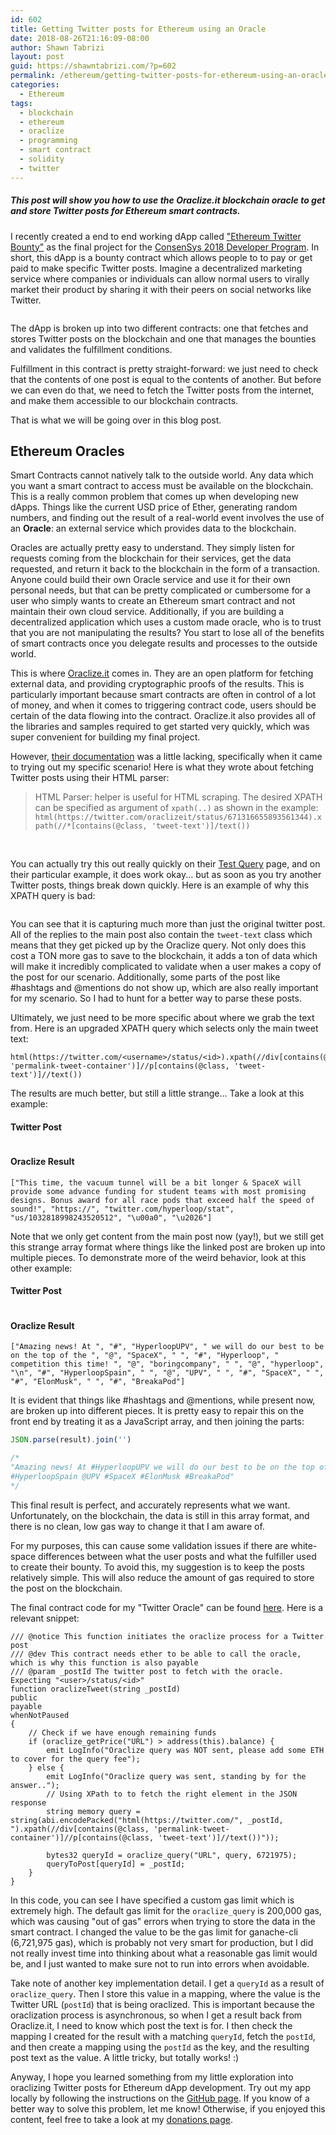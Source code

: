 ```yaml
---
id: 602
title: Getting Twitter posts for Ethereum using an Oracle
date: 2018-08-26T21:16:09-08:00
author: Shawn Tabrizi
layout: post
guid: https://shawntabrizi.com/?p=602
permalink: /ethereum/getting-twitter-posts-for-ethereum-using-an-oracle/
categories:
  - Ethereum
tags:
  - blockchain
  - ethereum
  - oraclize
  - programming
  - smart contract
  - solidity
  - twitter
---
```

<h5>This post will show you how to use the Oraclize.it blockchain oracle to get and store Twitter posts for Ethereum smart contracts.</h5>

<p>I recently created a end to end working dApp called <a href="https://github.com/shawntabrizi/Ethereum-Twitter-Bounty">"Ethereum Twitter Bounty"</a> as the final project for the <a href="https://consensys.net/academy/2018developer/">ConsenSys 2018 Developer Program</a>. In short, this dApp is a bounty contract which allows people to to pay or get paid to make specific Twitter posts. Imagine a decentralized marketing service where companies or individuals can allow normal users to virally market their product by sharing it with their peers on social networks like Twitter.</p>

<img alt='' class='alignnone size-full wp-image-635 ' src='https://shawntabrizi.com/wordpress/wp-content/uploads/2018/08/img_5b838a8f8a429.png' />

<p>The dApp is broken up into two different contracts: one that fetches and stores Twitter posts on the blockchain and one that manages the bounties and validates the fulfillment conditions.</p>

<p>Fulfillment in this contract is pretty straight-forward: we just need to check that the contents of one post is equal to the contents of another. But before we can even do that, we need to fetch the Twitter posts from the internet, and make them accessible to our blockchain contracts.</p>

<p>That is what we will be going over in this blog post.</p>

<h2>Ethereum Oracles</h2>

<p>Smart Contracts cannot natively talk to the outside world. Any data which you want a smart contract to access must be available on the blockchain. This is a really common problem that comes up when developing new dApps. Things like the current USD price of Ether, generating random numbers, and finding out the result of a real-world event involves the use of an <strong>Oracle</strong>: an external service which provides data to the blockchain.</p>

<p>Oracles are actually pretty easy to understand. They simply listen for requests coming from the blockchain for their services, get the data requested, and return it back to the blockchain in the form of a transaction. Anyone could build their own Oracle service and use it for their own personal needs, but that can be pretty complicated or cumbersome for a user who simply wants to create an Ethereum smart contract and not maintain their own cloud service. Additionally, if you are building a decentralized application which uses a custom made oracle, who is to trust that you are not manipulating the results? You start to lose all of the benefits of smart contracts once you delegate results and processes to the outside world.</p>

<p>This is where <a href="http://www.oraclize.it/">Oraclize.it</a> comes in. They are an open platform for fetching external data, and providing cryptographic proofs of the results. This is particularly important because smart contracts are often in control of a lot of money, and when it comes to triggering contract code, users should be certain of the data flowing into the contract. Oraclize.it also provides all of the libraries and samples required to get started very quickly, which was super convenient for building my final project.</p>

<p>However, <a href="http://docs.oraclize.it/">their documentation</a> was a little lacking, specifically when it came to trying out my specific scenario! Here is what they wrote about fetching Twitter posts using their HTML parser:</p>

<blockquote> HTML Parser: helper is useful for HTML scraping. The desired XPATH can be specified as argument of <code>xpath(..)</code> as shown in the example: <code>html(https://twitter.com/oraclizeit/status/671316655893561344).xpath(//*[contains(@class, 'tweet-text')]/text())</code></blockquote>

<br />

<p>You can actually try this out really quickly on their <a href="http://app.oraclize.it/home/test_query">Test Query</a> page, and on their particular example, it does work okay... but as soon as you try another Twitter posts, things break down quickly. Here is an example of why this XPATH query is bad:</p>

<img alt='' class='alignnone size-full wp-image-610 ' src='https://shawntabrizi.com/wordpress/wp-content/uploads/2018/08/img_5b833f04ca84f.png' />

<p>You can see that it is capturing much more than just the original twitter post. All of the replies to the main post also contain the <code>tweet-text</code> class which means that they get picked up by the Oraclize query. Not only does this cost a TON more gas to save to the blockchain, it adds a ton of data which will make it incredibly complicated to validate when a user makes a copy of the post for our scenario. Additionally, some parts of the post like #hashtags and @mentions do not show up, which are also really important for my scenario. So I had to hunt for a better way to parse these posts.</p>

<p>Ultimately, we just need to be more specific about where we grab the text from. Here is an upgraded XPATH query which selects only the main tweet text:</p>

```
html(https://twitter.com/<username>/status/<id>).xpath(//div[contains(@class, 'permalink-tweet-container')]//p[contains(@class, 'tweet-text')]//text())
```

<p>The results are much better, but still a little strange... Take a look at this example:</p>

<h4>Twitter Post</h4>

<img alt='' class='alignnone size-full wp-image-615 ' src='https://shawntabrizi.com/wordpress/wp-content/uploads/2018/08/img_5b834588d4946.png' />

<h4>Oraclize Result</h4>

<p><code>["This time, the vacuum tunnel will be a bit longer & SpaceX will provide some advance funding for student teams with most promising designs. Bonus award for all race pods that exceed half the speed of sound!", "https://", "twitter.com/hyperloop/stat", "us/1032818998243520512", "\u00a0", "\u2026"]</code></p>

<p>Note that we only get content from the main post now (yay!), but we still get this strange array format where things like the linked post are broken up into multiple pieces. To demonstrate more of the weird behavior, look at this other example:</p>

<h4>Twitter Post</h4>

<img alt='' class='alignnone size-full wp-image-617 ' src='https://shawntabrizi.com/wordpress/wp-content/uploads/2018/08/img_5b83469aa1592.png' />

<h4>Oraclize Result</h4>

<p><code>["Amazing news! At ", "#", "HyperloopUPV", " we will do our best to be on the top of the ", "@", "SpaceX", " ", "#", "Hyperloop", " competition this time! ", "@", "boringcompany", " ", "@", "hyperloop", "\n", "#", "HyperloopSpain", " ", "@", "UPV", " ", "#", "SpaceX", " ", "#", "ElonMusk", " ", "#", "BreakaPod"]</code></p>

<p>It is evident that things like #hashtags and @mentions, while present now, are broken up into different pieces. It is pretty easy to repair this on the front end by treating it as a JavaScript array, and then joining the parts:</p>

```javascript
JSON.parse(result).join('')

/*
"Amazing news! At #HyperloopUPV we will do our best to be on the top of the @SpaceX #Hyperloop competition this time! @boringcompany @hyperloop
#HyperloopSpain @UPV #SpaceX #ElonMusk #BreakaPod"
*/
```

<p>This final result is perfect, and accurately represents what we want. Unfortunately, on the blockchain, the data is still in this array format, and there is no clean, low gas way to change it that I am aware of.</p>

<p>For my purposes, this can cause some validation issues if there are white-space differences between what the user posts and what the fulfiller used to create their bounty. To avoid this, my suggestion is to keep the posts relatively simple. This will also reduce the amount of gas required to store the post on the blockchain.</p>

<p>The final contract code for my "Twitter Oracle" can be found <a href="https://github.com/shawntabrizi/Ethereum-Twitter-Bounty/blob/master/twitter-bounty/contracts/TwitterOracle.sol">here</a>. Here is a relevant snippet:</p>

```solidity
/// @notice This function initiates the oraclize process for a Twitter post
/// @dev This contract needs ether to be able to call the oracle, which is why this function is also payable
/// @param _postId The twitter post to fetch with the oracle. Expecting "<user>/status/<id>"
function oraclizeTweet(string _postId)
public
payable
whenNotPaused
{
    // Check if we have enough remaining funds
    if (oraclize_getPrice("URL") > address(this).balance) {
        emit LogInfo("Oraclize query was NOT sent, please add some ETH to cover for the query fee");
    } else {
        emit LogInfo("Oraclize query was sent, standing by for the answer..");
        // Using XPath to to fetch the right element in the JSON response
        string memory query = string(abi.encodePacked("html(https://twitter.com/", _postId, ").xpath(//div[contains(@class, 'permalink-tweet-container')]//p[contains(@class, 'tweet-text')]//text())"));

        bytes32 queryId = oraclize_query("URL", query, 6721975);
        queryToPost[queryId] = _postId;
    }
}
```

<p>In this code, you can see I have specified a custom gas limit which is extremely high. The default gas limit for the <code>oraclize_query</code> is 200,000 gas, which was causing "out of gas" errors when trying to store the data in the smart contract. I changed the value to be the gas limit for ganache-cli (6,721,975 gas), which is probably not very smart for production, but I did not really invest time into thinking about what a reasonable gas limit would be, and I just wanted to make sure not to run into errors when avoidable.</p>

<p>Take note of another key implementation detail. I get a <code>queryId</code> as a result of <code>oraclize_query</code>. Then I store this value in a mapping, where the value is the Twitter URL (<code>postId</code>) that is being oraclized. This is important because the oraclization process is asynchronous, so when I get a result back from Oraclize.it, I need to know which post the text is for. I then check the mapping I created for the result with a matching <code>queryId</code>, fetch the <code>postId</code>, and then create a mapping using the <code>postId</code> as the key, and the resulting post text as the value. A little tricky, but totally works! :)</p>

<p>Anyway, I hope you learned something from my little exploration into oraclizing Twitter posts for Ethereum dApp development. Try out my app locally by following the instructions on the <a href="https://github.com/shawntabrizi/Ethereum-Twitter-Bounty">GitHub page</a>. If you know of a better way to solve this problem, let me know! Otherwise, if you enjoyed this content, feel free to take a look at my <a href="https://shawntabrizi.com/donate/">donations page</a>.</p>